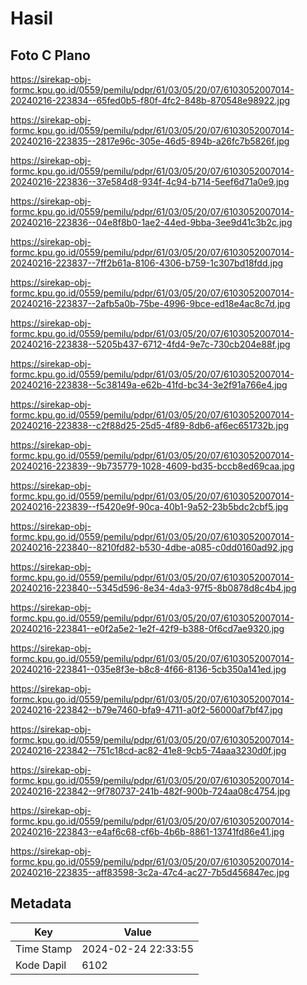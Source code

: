 # Hasil

## Foto C Plano

https://sirekap-obj-formc.kpu.go.id/0559/pemilu/pdpr/61/03/05/20/07/6103052007014-20240216-223834--65fed0b5-f80f-4fc2-848b-870548e98922.jpg

https://sirekap-obj-formc.kpu.go.id/0559/pemilu/pdpr/61/03/05/20/07/6103052007014-20240216-223835--2817e96c-305e-46d5-894b-a26fc7b5826f.jpg

https://sirekap-obj-formc.kpu.go.id/0559/pemilu/pdpr/61/03/05/20/07/6103052007014-20240216-223836--37e584d8-934f-4c94-b714-5eef6d71a0e9.jpg

https://sirekap-obj-formc.kpu.go.id/0559/pemilu/pdpr/61/03/05/20/07/6103052007014-20240216-223836--04e8f8b0-1ae2-44ed-9bba-3ee9d41c3b2c.jpg

https://sirekap-obj-formc.kpu.go.id/0559/pemilu/pdpr/61/03/05/20/07/6103052007014-20240216-223837--7ff2b61a-8106-4306-b759-1c307bd18fdd.jpg

https://sirekap-obj-formc.kpu.go.id/0559/pemilu/pdpr/61/03/05/20/07/6103052007014-20240216-223837--2afb5a0b-75be-4996-9bce-ed18e4ac8c7d.jpg

https://sirekap-obj-formc.kpu.go.id/0559/pemilu/pdpr/61/03/05/20/07/6103052007014-20240216-223838--5205b437-6712-4fd4-9e7c-730cb204e88f.jpg

https://sirekap-obj-formc.kpu.go.id/0559/pemilu/pdpr/61/03/05/20/07/6103052007014-20240216-223838--5c38149a-e62b-41fd-bc34-3e2f91a766e4.jpg

https://sirekap-obj-formc.kpu.go.id/0559/pemilu/pdpr/61/03/05/20/07/6103052007014-20240216-223838--c2f88d25-25d5-4f89-8db6-af6ec651732b.jpg

https://sirekap-obj-formc.kpu.go.id/0559/pemilu/pdpr/61/03/05/20/07/6103052007014-20240216-223839--9b735779-1028-4609-bd35-bccb8ed69caa.jpg

https://sirekap-obj-formc.kpu.go.id/0559/pemilu/pdpr/61/03/05/20/07/6103052007014-20240216-223839--f5420e9f-90ca-40b1-9a52-23b5bdc2cbf5.jpg

https://sirekap-obj-formc.kpu.go.id/0559/pemilu/pdpr/61/03/05/20/07/6103052007014-20240216-223840--8210fd82-b530-4dbe-a085-c0dd0160ad92.jpg

https://sirekap-obj-formc.kpu.go.id/0559/pemilu/pdpr/61/03/05/20/07/6103052007014-20240216-223840--5345d596-8e34-4da3-97f5-8b0878d8c4b4.jpg

https://sirekap-obj-formc.kpu.go.id/0559/pemilu/pdpr/61/03/05/20/07/6103052007014-20240216-223841--e0f2a5e2-1e2f-42f9-b388-0f6cd7ae9320.jpg

https://sirekap-obj-formc.kpu.go.id/0559/pemilu/pdpr/61/03/05/20/07/6103052007014-20240216-223841--035e8f3e-b8c8-4f66-8136-5cb350a141ed.jpg

https://sirekap-obj-formc.kpu.go.id/0559/pemilu/pdpr/61/03/05/20/07/6103052007014-20240216-223842--b79e7460-bfa9-4711-a0f2-56000af7bf47.jpg

https://sirekap-obj-formc.kpu.go.id/0559/pemilu/pdpr/61/03/05/20/07/6103052007014-20240216-223842--751c18cd-ac82-41e8-9cb5-74aaa3230d0f.jpg

https://sirekap-obj-formc.kpu.go.id/0559/pemilu/pdpr/61/03/05/20/07/6103052007014-20240216-223842--9f780737-241b-482f-900b-724aa08c4754.jpg

https://sirekap-obj-formc.kpu.go.id/0559/pemilu/pdpr/61/03/05/20/07/6103052007014-20240216-223843--e4af6c68-cf6b-4b6b-8861-13741fd86e41.jpg

https://sirekap-obj-formc.kpu.go.id/0559/pemilu/pdpr/61/03/05/20/07/6103052007014-20240216-223835--aff83598-3c2a-47c4-ac27-7b5d456847ec.jpg


## Metadata

| Key        | Value               |
| ---------- | ------------------- |
| Time Stamp | 2024-02-24 22:33:55 |
| Kode Dapil | 6102                |



